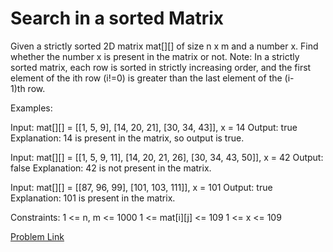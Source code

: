 # Search in a sorted Matrix

Given a strictly sorted 2D matrix mat[][] of size n x m and a number x. Find whether the number x is present in the matrix or not.
Note: In a strictly sorted matrix, each row is sorted in strictly increasing order, and the first element of the ith row (i!=0) is greater than the last element of the (i-1)th row.

Examples:

Input: mat[][] = [[1, 5, 9], [14, 20, 21], [30, 34, 43]], x = 14
Output: true
Explanation: 14 is present in the matrix, so output is true.

Input: mat[][] = [[1, 5, 9, 11], [14, 20, 21, 26], [30, 34, 43, 50]], x = 42
Output: false
Explanation: 42 is not present in the matrix.

Input: mat[][] = [[87, 96, 99], [101, 103, 111]], x = 101
Output: true
Explanation: 101 is present in the matrix.

Constraints:
1 <= n, m <= 1000
1 <= mat[i][j] <= 109
1 <= x <= 109

[Problem Link](https://www.geeksforgeeks.org/problems/search-in-a-matrix-1587115621/1)
